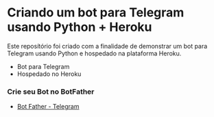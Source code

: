 # Criando um bot para Telegram usando Python + Heroku

Este reposítório foi criado com a finalidade de demonstrar um bot para Telegram usando Python e hospedado na plataforma Heroku.

  - Bot para Telegram
  - Hospedado no Heroku

### Crie seu Bot no BotFather
* [Bot Father - Telegram](https://telegram.me/BotFather)
